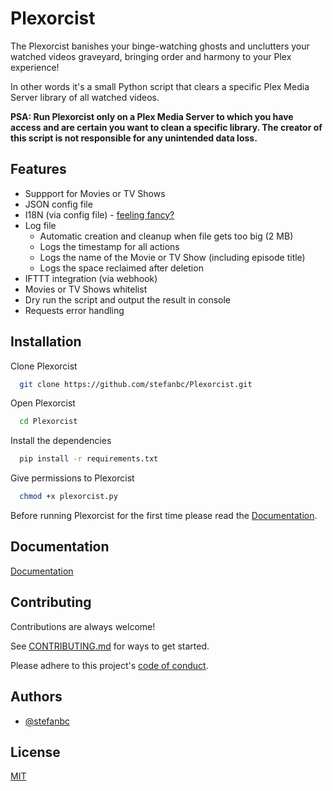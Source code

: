 
# Plexorcist

The Plexorcist banishes your binge-watching ghosts and unclutters your watched videos graveyard, bringing order and harmony to your Plex experience!

In other words it's a small Python script that clears a specific Plex Media Server library of all watched videos.

**PSA: Run Plexorcist only on a Plex Media Server to which you have access and are certain you want to clean a specific library. The creator of this script is not responsible for any unintended data loss.**


## Features

- Suppport for Movies or TV Shows
- JSON config file
- I18N (via config file) - [feeling fancy?](https://github.com/stefanbc/Plexorcist/wiki/I18N---King-James-Version)
- Log file
    - Automatic creation and cleanup when file gets too big (2 MB)
    - Logs the timestamp for all actions
    - Logs the name of the Movie or TV Show (including episode title)
    - Logs the space reclaimed after deletion
- IFTTT integration (via webhook)
- Movies or TV Shows whitelist
- Dry run the script and output the result in console
- Requests error handling


## Installation

Clone Plexorcist

```bash
  git clone https://github.com/stefanbc/Plexorcist.git
```

Open Plexorcist

```bash
  cd Plexorcist
```

Install the dependencies

```bash
  pip install -r requirements.txt
```

Give permissions to Plexorcist

```bash
  chmod +x plexorcist.py
```

Before running Plexorcist for the first time please read the [Documentation](#documentation).


## Documentation

[Documentation](https://github.com/stefanbc/Plexorcist/wiki)


## Contributing

Contributions are always welcome!

See [CONTRIBUTING.md](https://github.com/stefanbc/Plexorcist/blob/main/CONTRIBUTING.md) for ways to get started.

Please adhere to this project's [code of conduct](https://github.com/stefanbc/Plexorcist/blob/main/CODE_OF_CONDUCT.md).


## Authors

- [@stefanbc](https://www.github.com/stefanbc)


## License

[MIT](https://github.com/stefanbc/Plexorcist/blob/main/LICENSE)
